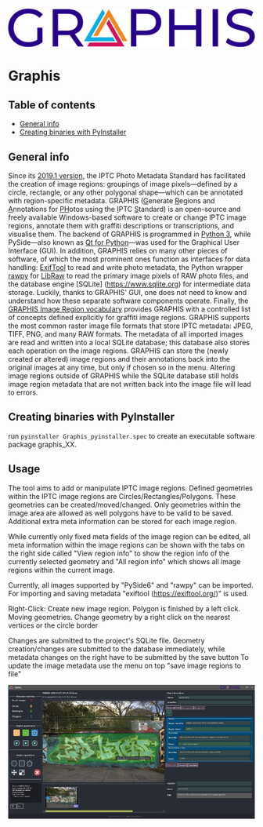 ![ ](app/icons/INDIGO_logoGRAPHIS_text.png)
# Graphis  

## Table of contents
* [General info](#general-info)
* [Creating binaries with PyInstaller](#create_binary)


## General info
Since its [2019.1 version](https://www.iptc.org/std/photometadata/specification/IPTC-PhotoMetadata-2019.1.html), the IPTC Photo Metadata Standard has facilitated the creation of image regions: groupings of image pixels—defined by a circle, rectangle, or any other polygonal shape—which can be annotated with region-specific metadata.
GRAPHIS (<ins>G</ins>enerate <ins>R</ins>egions and <ins>A</ins>nnotations for <ins>PH</ins>otos using the <ins>I</ins>PTC <ins>S</ins>tandard) is an open-source and freely available Windows-based software to create or change IPTC image regions, annotate them with graffiti descriptions or transcriptions, and visualise them. The backend of GRAPHIS is programmed in [Python 3](https://www.python.org), while PySide—also known as [Qt for Python](https://wiki.qt.io/Qt_for_Python)—was used for the Graphical User Interface (GUI). In addition, GRAPHIS relies on many other pieces of software, of which the most prominent ones function as interfaces for data handling: [ExifTool](https://exiftool.org) to read and write photo metadata, the Python wrapper [rawpy](https://pypi.org/project/rawpy) for [LibRaw](https://www.libraw.org) to read the primary image pixels of RAW photo files, and the database engine [SQLite] (https://www.sqlite.org) for intermediate data storage. Luckily, thanks to GRAPHIS' GUI, one does not need to know and understand how these separate software components operate. Finally, the [GRAPHIS Image Region vocabulary](https://vocabs.acdh.oeaw.ac.at/graphis-imgreg) provides GRAPHIS with a controlled list of concepts defined explicitly for graffiti image regions.
GRAPHIS supports the most common raster image file formats that store IPTC metadata: JPEG, TIFF, PNG, and many RAW formats. The metadata of all imported images are read and written into a local SQLite database; this database also stores each operation on the image regions. GRAPHIS can store the (newly created or altered) image regions and their annotations back into the original images at any time, but only if chosen so in the menu. Altering image regions outside of GRAPHIS while the SQLite database still holds image region metadata that are not written back into the image file will lead to errors.
		
## Creating binaries with PyInstaller
run ```pyinstaller Graphis_pyinstaller.spec``` to create an executable software package graphis_XX.

## Usage
The tool aims to add or manipulate IPTC image regions. Defined geometries within the IPTC image regions are
Circles/Rectangles/Polygons. These geometries can be created/moved/changed. Only geometries within
the image area are allowed as well polygons have to be valid to be saved. Additional extra meta information
can be stored for each image region. 

While currently only fixed meta fields of the image region can be edited, all meta information within the
image regions can be shown with the tabs on the right side called "View region info" to show the region info of the currently selected geometry
and "All region info" which shows all image regions within the current image.

Currently, all images supported by "PySide6" and "rawpy" can be imported. For importing and saving metadata 
"exiftool (https://exiftool.org/)" is used.

Right-Click:    Create new image region. Polygon is finished by a left click.
                Moving geometries. Change geometry by a right click on the nearest vertices or the circle border

Changes are submitted to the project's SQLite file. Geometry creation/changes are submitted to the database immediately,
while metadata changes on the right have to be submitted by the save button
To update the image metadata use the menu on top "save image regions to file"


![ ](doc/images/main_window.jpg)
